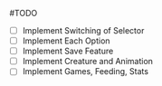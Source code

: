 #TODO
- [ ] Implement Switching of Selector
- [ ] Implement Each Option
- [ ] Implement Save Feature
- [ ] Implement Creature and Animation
- [ ] Implement Games, Feeding, Stats

